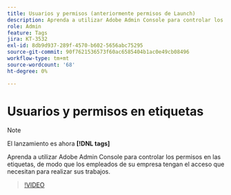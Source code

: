 ```yaml
---
title: Usuarios y permisos (anteriormente permisos de Launch)
description: Aprenda a utilizar Adobe Admin Console para controlar los permisos en las etiquetas, de modo que los empleados de su empresa tengan el acceso que necesitan para realizar sus trabajos.
role: Admin
feature: Tags
jira: KT-3532
exl-id: 8db9d937-289f-4570-b602-5656abc75295
source-git-commit: 90f7621536573f60ac6585404b1ac0e49cb08496
workflow-type: tm+mt
source-wordcount: '68'
ht-degree: 0%

---
```


# Usuarios y permisos en etiquetas

>[!NOTE]
>
> El lanzamiento es ahora **[!DNL tags]**

Aprenda a utilizar Adobe Admin Console para controlar los permisos en las etiquetas, de modo que los empleados de su empresa tengan el acceso que necesitan para realizar sus trabajos.

>[!VIDEO](https://video.tv.adobe.com/v/28734/?quality=12&learn=on)
